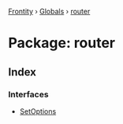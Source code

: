 [Frontity](../README.md) › [Globals](../globals.md) › [router](router.md)

# Package: router

## Index

### Interfaces

* [SetOptions](../interfaces/router.setoptions.md)
